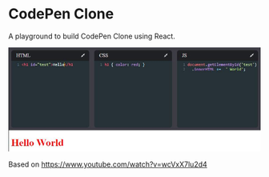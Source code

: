 # CodePen Clone
A playground to build CodePen Clone using React.

![Demo](demo.JPG)

Based on https://www.youtube.com/watch?v=wcVxX7lu2d4
